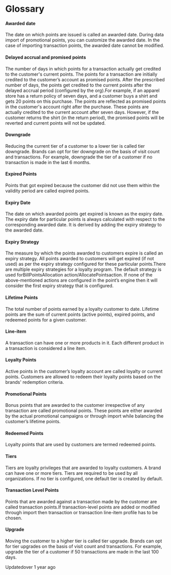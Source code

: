 # Glossary

#### Awarded date

The date on which points are issued is called an awarded date. During data import of promotional points, you can customize the awarded date. In the case of importing transaction points, the awarded date cannot be modified.

#### Delayed accrual and promised points

The number of days in which points for a transaction actually get credited to the customer's current points. The points for a transaction are initially credited to the customer’s account as promised points. After the prescribed number of days, the points get credited to the current points after the delayed accrual period (configured by the org).For example, if an apparel store has a return policy of seven days, and a customer buys a shirt and gets 20 points on this purchase. The points are reflected as promised points in the customer's account right after the purchase. These points are actually credited to the current account after seven days. However, if the customer returns the shirt (in the return period), the promised points will be reverted and current points will not be updated.

#### Downgrade

Reducing the current tier of a customer to a lower tier is called tier downgrade. Brands can opt for tier downgrade on the basis of visit count and transactions. For example, downgrade the tier of a customer if no transaction is made in the last 6 months.

#### Expired Points

Points that got expired because the customer did not use them within the validity period are called expired points.

#### Expiry Date

The date on which awarded points get expired is known as the expiry date. The expiry date for particular points is always calculated with respect to the corresponding awarded date. It is derived by adding the expiry strategy to the awarded date.

#### Expiry Strategy

The measure by which the points awarded to customers expire is called an expiry strategy. All points awarded to customers will get expired (if not used) as per the expiry strategy configured for these particular points.There are multiple expiry strategies for a loyalty program. The default strategy is used forBillPointsAllocation action/AllocatePointsaction. If none of the above-mentioned actions are configured in the point’s engine then it will consider the first expiry strategy that is configured.

#### Lifetime Points

The total number of points earned by a loyalty customer to date. Lifetime points are the sum of current points (active points), expired points, and redeemed points for a given customer.

#### Line-item

A transaction can have one or more products in it. Each different product in a transaction is considered a line item.

#### Loyalty Points

Active points in the customer’s loyalty account are called loyalty or current points. Customers are allowed to redeem their loyalty points based on the brands' redemption criteria.

#### Promotional Points

Bonus points that are awarded to the customer irrespective of any transaction are called promotional points. These points are either awarded by the actual promotional campaigns or through import while balancing the customer’s lifetime points.

#### Redeemed Points

Loyalty points that are used by customers are termed redeemed points.

#### Tiers

Tiers are loyalty privileges that are awarded to loyalty customers. A brand can have one or more tiers. Tiers are required to be used by all organizations. If no tier is configured, one default tier is created by default.

#### Transaction Level Points

Points that are awarded against a transaction made by the customer are called transaction points.If transaction-level points are added or modified through import then transaction or transaction line-item profile has to be chosen.

#### Upgrade

Moving the customer to a higher tier is called tier upgrade. Brands can opt for tier upgrades on the basis of visit count and transactions. For example, upgrade the tier of a customer if 50 transactions are made in the last 100 days.

Updatedover 1 year ago